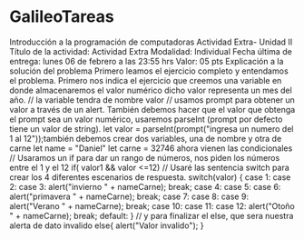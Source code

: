 # GalileoTareas

Introducción a la programación de computadoras
Actividad Extra- Unidad II
Título de la actividad: Actividad Extra
Modalidad: Individual
Fecha última de entrega: lunes 06 de febrero a las 23:55 hrs
Valor: 05 pts
Explicación a la solución del problema
Primero leamos el ejercicio completo y entendamos el problema.
Primero nos indica el ejercicio que creemos una variable en donde almacenaremos el valor numérico dicho valor representa un mes del año.
// la variable tendra de nombre valor
// usamos prompt para obtener un valor a través de un alert.
También debemos hacer que el valor que obtenga el prompt sea un valor numérico, usaremos parseInt (prompt por defecto tiene un valor de string).
let valor = parseInt(prompt("ingresa un numero del 1 al 12"));también debemos crear dos variables, una de nombre y otra de carne
let name = "Daniel"
let carne = 32746 
ahora vienen las condicionales
// Usaramos un if para dar un rango de números, nos piden los números entre el 1 y el 12
if( valor1 && valor <=12)
// Usaré las sentencia switch para crear los 4 diferentes escenarios de respuesta.
switch(valor) { case 1: case 2: case 3: alert("invierno " + nameCarne); break; case 4: case 5: case 6: alert("primavera " + nameCarne); break; case 7: case 8: case 9: alert("Verano " + nameCarne); break; case 10: case 11: case 12: alert("Otoño " + nameCarne); break; default: }
// y para finalizar el else, que sera nuestra alerta de dato invalido
else{ alert("Valor invalido"); }
